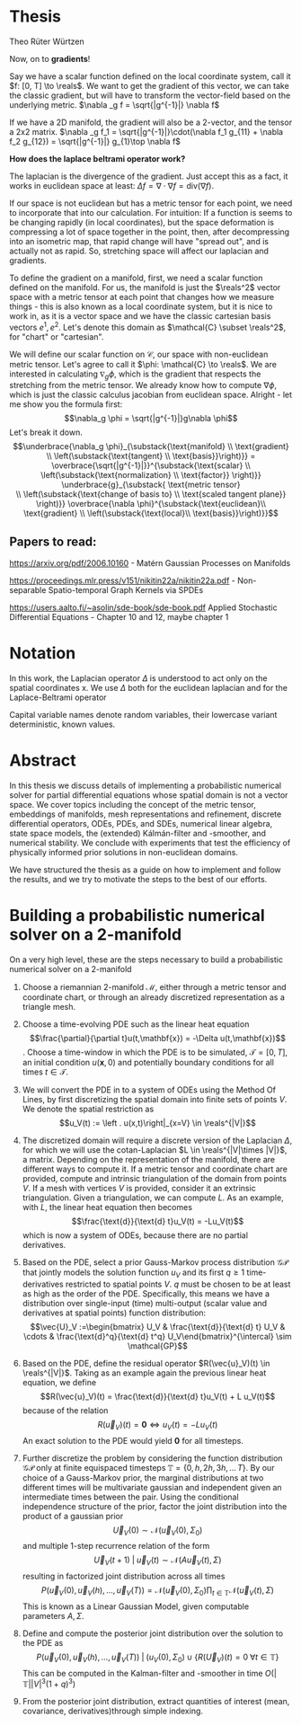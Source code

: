 # Thesis
Theo Rüter Würtzen



Now, on to **gradients**!

Say we have a scalar function defined on the local coordinate system, call it $f: [0, T] \to \reals$. We want to get the gradient of this vector, we can take the classic gradient, but will have to transform the vector-field based on the underlying metric. 
$\nabla _g f = \sqrt{|g^{-1}|} \nabla f$

If we have a 2D manifold, the gradient will also be a 2-vector, and the tensor a 2x2 matrix.
$\nabla _g f_1 = \sqrt{|g^{-1}|}\cdot(\nabla f_1 g_{11} + \nabla f_2 g_{12}) = \sqrt{|g^{-1}|} g_{1}\top \nabla f$


**How does the laplace beltrami operator work?**

The laplacian is the divergence of the gradient. Just accept this as a fact, it works in euclidean space at least: $\Delta f = \nabla \cdot \nabla f = \text{div} (\nabla f)$.

If our space is not euclidean but has a metric tensor for each point, we need to incorporate that into our calculation. For intuition: If a function is seems to be changing rapidly (in local coordinates), but the space deformation is compressing a lot of space together in the point, then, after decompressing into an isometric map, that rapid change will have "spread out", and is actually not as rapid. So, stretching space will affect our laplacian and gradients.

To define the gradient on a manifold, first, we need a scalar function defined on the manifold. For us, the manifold is just the $\reals^2$ vector space with a metric tensor at each point that changes how we measure things - this is also known as a local coordinate system, but it is nice to work in, as it is a vector space and we have the classic cartesian basis vectors $e^1, e^2$. Let's denote this domain as $\mathcal{C} \subset \reals^2$, for "chart" or "cartesian".

We will define our scalar function on $\mathcal{C}$, our space with non-euclidean metric tensor. Let's agree to call it $\phi: \mathcal{C} \to \reals$. We are interested in calculating $\nabla_g \phi$, which is the gradient that respects the stretching from the metric tensor. We already know how to compute $\nabla \phi$, which is just the classic calculus jacobian from euclidean space. Alright - let me show you the formula first: 
$$\nabla_g \phi = \sqrt{|g^{-1}|}g\nabla \phi$$
Let's break it down.
$$\underbrace{\nabla_g \phi}_{\substack{\text{manifold} \\ \text{gradient} \\ \left(\substack{\text{tangent} \\ \text{basis}}\right)}} = \overbrace{\sqrt{|g^{-1}|}}^{\substack{\text{scalar} \\ \left(\substack{\text{normalization} \\ \text{factor}} \right)}} \underbrace{g}_{\substack{ \text{metric tensor} \\ \left(\substack{\text{change of basis to} \\ \text{scaled tangent plane}} \right)}} \overbrace{\nabla \phi}^{\substack{\text{euclidean}\\ \text{gradient} \\ \left(\substack{\text{local}\\ \text{basis}}\right)}}$$


## Papers to read:

https://arxiv.org/pdf/2006.10160 - Matérn Gaussian Processes on Manifolds

https://proceedings.mlr.press/v151/nikitin22a/nikitin22a.pdf - Non-separable Spatio-temporal Graph Kernels via SPDEs

https://users.aalto.fi/~asolin/sde-book/sde-book.pdf Applied Stochastic Differential Equations - Chapter 10 and 12, maybe chapter 1

# Notation
In this work, the Laplacian operator $\Delta$ is understood to act only on the spatial coordinates x. We use $\Delta$ both for the euclidean laplacian and for the Laplace-Beltrami operator

Capital variable names denote random variables, their lowercase variant deterministic, known values.

# Abstract

In this thesis we discuss details of implementing a probabilistic numerical solver for partial differential equations whose spatial domain is not a vector space. We cover topics including the concept of the metric tensor, embeddings of manifolds, mesh representations and refinement, discrete differential operators, ODEs, PDEs, and SDEs, numerical linear algebra, state space models, the (extended) Kálmán-filter and -smoother, and numerical stability. We conclude with experiments that test the efficiency of physically informed prior solutions in non-euclidean domains.

We have structured the thesis as a guide on how to implement and follow the results, and we try to motivate the steps to the best of our efforts.

# Building a probabilistic numerical solver on a 2-manifold

On a very high level, these are the steps necessary to build a probabilistic numerical solver on a 2-manifold

1. Choose a riemannian 2-manifold $\mathcal{M}$, either through a metric tensor and coordinate chart, or through an already discretized representation as a triangle mesh.
2. Choose a time-evolving PDE such as the linear heat equation $$\frac{\partial}{\partial t}u(t,\mathbf{x}) = -\Delta u(t,\mathbf{x})$$. Choose a time-window in which the PDE is to be simulated, $\mathcal{T} = [0, T]$, an initial condition $u(\mathbf{x}, 0)$ and potentially boundary conditions for all times $t\in \mathcal{T}$.
3. We will convert the PDE in to a system of ODEs using the Method Of Lines, by first discretizing the spatial domain into finite sets of points $V$. We denote the spatial restriction as $$u_V(t) := \left . u(x,t)\right|_{x=V} \in \reals^{|V|}$$
4. The discretized domain will require a discrete version of the Laplacian $\Delta$, for which we will use the cotan-Laplacian $L \in \reals^{|V|\times |V|}$, a matrix. Depending on the representation of the manifold, there are different ways to compute it.  If a metric tensor and coordinate chart are provided, compute and intrinsic triangulation of the domain from points $V$. If a mesh with vertices $V$ is provided, consider it an extrinsic triangulation. Given a triangulation, we can compute $L$. As an example, with $L$, the linear heat equation then becomes $$\frac{\text{d}}{\text{d} t}u_V(t) = -Lu_V(t)$$ which is now a system of ODEs, because there are no partial derivatives.
5. Based on the PDE, select a prior Gauss-Markov process distribution $\mathcal{GP}$ that jointly models the solution function $u_V$ and its first $q\geq 1$ time-derivatives restricted to spatial points $V$. $q$ must be chosen to be at least as high as the order of the PDE. Specifically, this means we have a distribution over single-input (time) multi-output (scalar value and derivatives at spatial points) function distribution: $$\vec{U}_V :=\begin{bmatrix} U_V & \frac{\text{d}}{\text{d} t} U_V & \cdots & \frac{\text{d}^q}{\text{d} t^q} U_V\end{bmatrix}^{\intercal} \sim \mathcal{GP}$$
6. Based on the PDE, define the residual operator $R(\vec{u}_V)(t) \in \reals^{|V|}$. Taking as an example  again the previous linear heat equation, we define $$R(\vec{u}_V)(t) = \frac{\text{d}}{\text{d} t}u_V(t) + L u_V(t)$$ because of the relation $$R(\vec{u}_V)(t) = \mathbf{0} \iff u_V(t) = -Lu_V(t)$$ An exact solution to the PDE would yield $\mathbf{0}$ for all timesteps. 
7. Further discretize the problem by considering the function distribution $\mathcal{GP}$ only at finite equispaced timesteps $\mathbb{T} = \{0, h, 2h, 3h, \dots\, T\}$. By our choice of a Gauss-Markov prior, the marginal distributions at two different times will be multivariate gaussian and independent given an intermediate times between the pair. Using the conditional independence structure of the prior, factor the joint distribution into the product of a gaussian prior $$\vec{U}_V(0) \sim \mathcal{N}(\vec{u}_V(0), \Sigma_0)$$ and multiple 1-step recurrence relation of the form $$\vec{U}_V(t+1) \;|\; \vec{u}_V(t) \sim \mathcal{N}(A\vec{u}_V(t), \Sigma)$$ 
resulting in factorized joint distribution across all times $$P(\vec{u}_V(0), \vec{u}_V(h), \dots, \vec{u}_V(T)) = \mathcal{N}(\vec{u}_V(0), \Sigma _0)\prod_{t\in \mathbb{T}} \mathcal{N}(\vec{u}_V(t), \Sigma)$$
This is known as a Linear Gaussian Model, given computable parameters $A, \Sigma$.

8. Define and compute the posterior joint distribution over the solution to the PDE as $$P(\vec{u}_V(0), \vec{u}_V(h), \dots, \vec{u}_V(T)) \;\Big| \; (u_V(0), \Sigma_0) \; \cup \; \{R(\vec{U}_V)(t) = 0 \; \forall t \in \mathbb{T}\}$$ This can be computed in the Kalman-filter and -smoother in time $O(|\mathbb{T}||V|^3(1+q)^3)$

9. From the posterior joint distribution, extract quantities of interest (mean, covariance, derivatives)through simple indexing.

